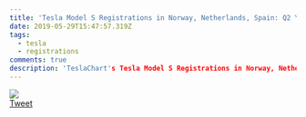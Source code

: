 ```yaml
---
title: 'Tesla Model S Registrations in Norway, Netherlands, Spain: Q2 Y-o-Y Comparison'
date: 2019-05-29T15:47:57.319Z
tags:
  - tesla
  - registrations
comments: true
description: 'TeslaChart's Tesla Model S Registrations in Norway, Netherlands, Spain: Q2 Y-o-Y Comparison chart'
---
```

<img src="https://pbs.twimg.com/media/D7vkcS5X4AAO-lx?format=jpg&name=medium">
<br>
<a href="https://twitter.com/TESLAcharts/status/1133750953193222146" target="_blank">Tweet</a>
